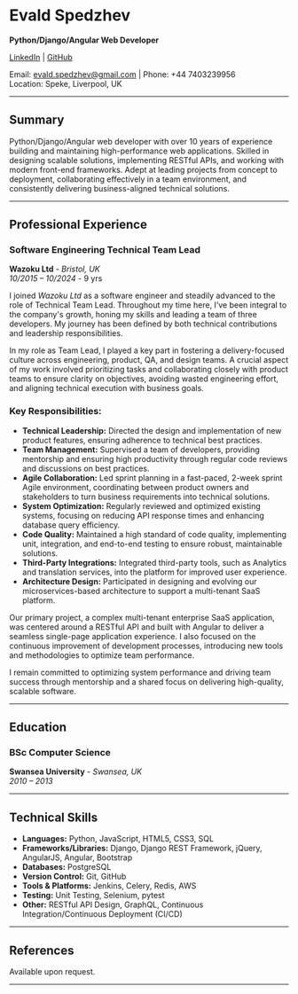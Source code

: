 # **Evald Spedzhev**
**Python/Django/Angular Web Developer**

[LinkedIn](https://www.linkedin.com/in/e-spedzhev/) | [GitHub](https://github.com/espedzhev)

Email: evald.spedzhev@gmail.com | Phone: +44 7403239956  
Location: Speke, Liverpool, UK

---

## **Summary**

Python/Django/Angular web developer with over 10 years of experience building and maintaining high-performance web applications. Skilled in designing scalable solutions, implementing RESTful APIs, and working with modern front-end frameworks. Adept at leading projects from concept to deployment, collaborating effectively in a team environment, and consistently delivering business-aligned technical solutions.

---

## **Professional Experience**

### **Software Engineering Technical Team Lead**  
**Wazoku Ltd** - *Bristol, UK*  
*10/2015 – 10/2024* - 9 yrs

I joined *Wazoku Ltd* as a software engineer and steadily advanced to the role of Technical Team Lead. Throughout my time here, I’ve been integral to the company's growth, honing my skills and leading a team of three developers. My journey has been defined by both technical contributions and leadership responsibilities.

In my role as Team Lead, I played a key part in fostering a delivery-focused culture across engineering, product, QA, and design teams. A crucial aspect of my work involved prioritizing tasks and collaborating closely with product teams to ensure clarity on objectives, avoiding wasted engineering effort, and aligning technical execution with business goals.

### **Key Responsibilities:**

- **Technical Leadership:** Directed the design and implementation of new product features, ensuring adherence to technical best practices.
- **Team Management:** Supervised a team of developers, providing mentorship and ensuring high productivity through regular code reviews and discussions on best practices.
- **Agile Collaboration:** Led sprint planning in a fast-paced, 2-week sprint Agile environment, coordinating between product owners and stakeholders to turn business requirements into technical solutions.
- **System Optimization:** Regularly reviewed and optimized existing systems, focusing on reducing API response times and enhancing database query efficiency.
- **Code Quality:** Maintained a high standard of code quality, implementing unit, integration, and end-to-end testing to ensure robust, maintainable solutions.
- **Third-Party Integrations:** Integrated third-party tools, such as Analytics and translation services, into the platform for improved user experience.
- **Architecture Design:** Participated in designing and evolving our microservices-based architecture to support a multi-tenant SaaS platform.

Our primary project, a complex multi-tenant enterprise SaaS application, was centered around a RESTful API and built with Angular to deliver a seamless single-page application experience. I also focused on the continuous improvement of development processes, introducing new tools and methodologies to optimize team performance.

I remain committed to optimizing system performance and driving team success through mentorship and a shared focus on delivering high-quality, scalable software.

---

## **Education**

### **BSc Computer Science**  
**Swansea University** - *Swansea, UK*  
*2010 – 2013*

---

## **Technical Skills**

- **Languages:** Python, JavaScript, HTML5, CSS3, SQL
- **Frameworks/Libraries:** Django, Django REST Framework, jQuery, AngularJS, Angular, Bootstrap
- **Databases:** PostgreSQL
- **Version Control:** Git, GitHub
- **Tools & Platforms:** Jenkins, Celery, Redis, AWS
- **Testing:** Unit Testing, Selenium, pytest
- **Other:** RESTful API Design, GraphQL, Continuous Integration/Continuous Deployment (CI/CD)

---

## **References**

Available upon request.

---
